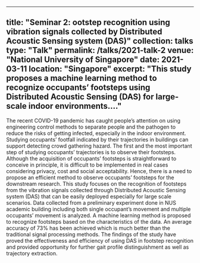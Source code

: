 ---
title: "Seminar 2: ootstep recognition using vibration signals collected by Distributed Acoustic Sensing system (DAS)"
collection: talks
type: "Talk"
permalink: /talks/2021-talk-2
venue: "National University of Singapore"
date: 2021-03-11
location: "Singapore"
excerpt: "This study proposes a machine learning method to recognize occupants’ footsteps using Distributed Acoustic Sensing (DAS) for large-scale indoor environments...."
--
The recent COVID-19 pandemic has caught people’s attention on using engineering control methods to separate people and the pathogen to reduce the risks of getting infected, especially in the indoor environment. Studying occupants’ footfall indicated by their trajectories in buildings can support detecting crowd gathering hazard. The first and the most important step of studying occupants’ trajectories is to observe their footsteps. Although the acquisition of occupants’ footsteps is straightforward to conceive in principle, it is difficult to be implemented in real cases considering privacy, cost and social acceptability. Hence, there is a need to propose an efficient method to observe occupants’ footsteps for the downstream research. This study focuses on the recognition of footsteps from the vibration signals collected through Distributed Acoustic Sensing system (DAS) that can be easily deployed especially for large scale scenarios. Data collected from a preliminary experiment done in NUS academic building including both single occupant’s movement and multiple occupants’ movement is analyzed. A machine learning method is proposed to recognize footsteps based on the characteristics of the data. An average accuracy of 73% has been achieved which is much better than the traditional signal processing methods. The findings of the study have proved the effectiveness and efficiency of using DAS in footstep recognition and provided opportunity for further gait profile distinguishment as well as trajectory extraction.
